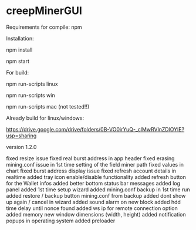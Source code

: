 # creepMinerGUI

Requirements for compile:
npm

Installation:

npm install

npm start

For build:

npm run-scripts linux

npm run-scripts win

npm run-scripts mac (not tested!!)

Already build for linux/windows:

https://drive.google.com/drive/folders/0B-VO0irYuQ-_clMwRVlnZDlOYlE?usp=sharing


version 1.2.0

fixed resize issue
fixed real burst address in app header
fixed erasing mining.conf issue in 1st time setting of the field miner path
fixed values in chart
fixed burst address display issue
fixed refresh account details in realtime
added tray icon enable/disable functionality
added refresh button for the Wallet infos
added better bottom status bar messages
added log panel
added 1st time setup wizard
added mining.conf backup in 1st time run
added restore / backup button mining.conf from backup
added dont show up again / cancel in wizard
added sound alarm on new block
added hdd time delay until nonce found
added ws ip for remote connection option
added memory new window dimensions (width, height)
added notification popups in operating system
added preloader




